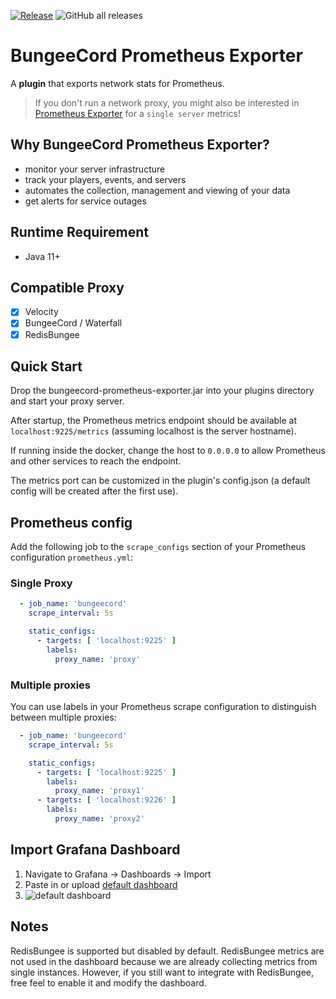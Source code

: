 [![Release](https://github.com/weihao/bungeecord-prometheus-exporter/actions/workflows/release.yml/badge.svg)](https://github.com/weihao/bungeecord-prometheus-exporter/actions/workflows/release.yml)
![GitHub all releases](https://img.shields.io/github/downloads/weihao/bungeecord-prometheus-exporter/total)

# BungeeCord Prometheus Exporter

A **plugin** that exports network stats for Prometheus.

> If you don't run a network proxy, you might also be interested in [Prometheus Exporter](https://github.com/sladkoff/minecraft-prometheus-exporter) for a `single server` metrics!

## Why BungeeCord Prometheus Exporter?

- monitor your server infrastructure
- track your players, events, and servers
- automates the collection, management and viewing of your data
- get alerts for service outages

## Runtime Requirement

- Java 11+

## Compatible Proxy
- [x] Velocity
- [x] BungeeCord / Waterfall
- [x] RedisBungee

## Quick Start

Drop the bungeecord-prometheus-exporter.jar into your plugins directory and start your proxy server.

After startup, the Prometheus metrics endpoint should be available at ``localhost:9225/metrics`` (assuming localhost is
the server hostname).

If running inside the docker, change the host to `0.0.0.0` to allow Prometheus and other services to reach the endpoint.

The metrics port can be customized in the plugin's config.json (a default config will be created after the first use).

## Prometheus config

Add the following job to the ``scrape_configs`` section of your Prometheus configuration `prometheus.yml`:

### Single Proxy

```yml
  - job_name: 'bungeecord'
    scrape_interval: 5s

    static_configs:
      - targets: [ 'localhost:9225' ]
        labels:
          proxy_name: 'proxy'
```

### Multiple proxies

You can use labels in your Prometheus scrape configuration to distinguish between multiple proxies:

```yml
  - job_name: 'bungeecord'
    scrape_interval: 5s

    static_configs:
      - targets: [ 'localhost:9225' ]
        labels:
          proxy_name: 'proxy1'
      - targets: [ 'localhost:9226' ]
        labels:
          proxy_name: 'proxy2'
```

## Import Grafana Dashboard

1. Navigate to Grafana -> Dashboards -> Import
1. Paste in or upload [default dashboard](https://github.com/weihao/bungeecord-prometheus-exporter/tree/main/dashboards)
1. ![default dashboard](https://raw.githubusercontent.com/weihao/bungeecord-prometheus-exporter/main/images/dashboard.png)

## Notes

RedisBungee is supported but disabled by default. RedisBungee metrics are not used in the dashboard because we are
already collecting metrics from single instances. However, if you still want to integrate with RedisBungee, free feel to
enable it and modify the dashboard.
